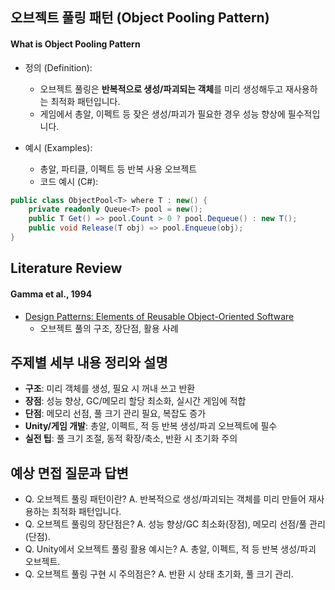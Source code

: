 

## 오브젝트 풀링 패턴 (Object Pooling Pattern)

#### What is Object Pooling Pattern

- 정의 (Definition):
    - 오브젝트 풀링은 **반복적으로 생성/파괴되는 객체**를 미리 생성해두고 재사용하는 최적화 패턴입니다.
    - 게임에서 총알, 이펙트 등 잦은 생성/파괴가 필요한 경우 성능 향상에 필수적입니다.

- 예시 (Examples):
    - 총알, 파티클, 이펙트 등 반복 사용 오브젝트
    - 코드 예시 (C#):
```csharp
public class ObjectPool<T> where T : new() {
    private readonly Queue<T> pool = new();
    public T Get() => pool.Count > 0 ? pool.Dequeue() : new T();
    public void Release(T obj) => pool.Enqueue(obj);
}
```

## Literature Review

#### Gamma et al., 1994
- [Design Patterns: Elements of Reusable Object-Oriented Software](https://en.wikipedia.org/wiki/Object_pool_pattern)
    - 오브젝트 풀의 구조, 장단점, 활용 사례

## 주제별 세부 내용 정리와 설명
- **구조**: 미리 객체를 생성, 필요 시 꺼내 쓰고 반환
- **장점**: 성능 향상, GC/메모리 할당 최소화, 실시간 게임에 적합
- **단점**: 메모리 선점, 풀 크기 관리 필요, 복잡도 증가
- **Unity/게임 개발**: 총알, 이펙트, 적 등 반복 생성/파괴 오브젝트에 필수
- **실전 팁**: 풀 크기 조절, 동적 확장/축소, 반환 시 초기화 주의

## 예상 면접 질문과 답변
- Q. 오브젝트 풀링 패턴이란?
  A. 반복적으로 생성/파괴되는 객체를 미리 만들어 재사용하는 최적화 패턴입니다.
- Q. 오브젝트 풀링의 장단점은?
  A. 성능 향상/GC 최소화(장점), 메모리 선점/풀 관리(단점).
- Q. Unity에서 오브젝트 풀링 활용 예시는?
  A. 총알, 이펙트, 적 등 반복 생성/파괴 오브젝트.
- Q. 오브젝트 풀링 구현 시 주의점은?
  A. 반환 시 상태 초기화, 풀 크기 관리.
